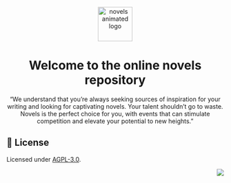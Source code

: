 <a name="readme-top"></a>

<div align="center">

<img src="assets/github-repo-logo.gif" alt="novels animated logo" height="80">

<br>

# Welcome to the online novels repository

“We understand that you’re always seeking sources of inspiration for your writing and looking for captivating novels. Your talent shouldn’t go to waste.<br/>
Novels is the perfect choice for you, with events that can stimulate competition and elevate your potential to new heights.”

</div>

## 📑 License
Licensed under [AGPL-3.0](https://github.com/louiswalpurgis-dotdev/novels/blob/main/LICENSE).

<div align="right">

[![][back-to-top]](#readme-top)

</div>

<!-- LINK GROUP -->

[back-to-top]: https://img.shields.io/badge/-BACK_TO_TOP-151515?style=flat-square